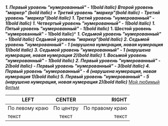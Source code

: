 ***1. Первый уровень "нумерованный" - 1(bold italic)***
    ***Второй уровень "маркер" (bold italic)***
       ***+ Третий уровень "маркер"(bold italic)***
       ***- Третий уровень "маркер"(bold italic)***
       ***1. Третий уровень "нумерованный" - 1(bold italic)***
        ***1. Четвертый уровень "нумерованный" - 1(bold italic)***
              ***1. Пятый уровень "нумерованный" - 1(bold italic)***
                  **1. Шестой уровень "нумерованный" - 1(bold italic)***
                 ***1. Седьмой уровень "нумерованный" - 1(bold italic)***
                        ***Седьмой уровень "маркер"(bold italic)***
                       ***2. Седьмой уровень "нумерованный" - 1 (нарушена нумерация, новая нумерация 1)(bold italic)***
                       ***3. Седьмой уровень "нумерованный" - 1 (нарушена нумерация, новая нумерация 2)(bold italic)***
                          ***1. Восьмой уровень "нумерованный" - 1(bold italic)***
***2. Первый уровень "нумерованный" - 2(bold italic)***
***- Первый уровень "нумерованный" - 3(bold italic)***
***4. Первый уровень "нумерованный" - 4 (нарушена нумерация, новая нумерация 1)(bold italic)***
***5. Первый уровень "нумерованный" - 5 (нарушена нумерация, новая нумерация 2)(bold italic)***
[Мой любимый фильм](https://youtu.be/e5SRH4OJbbU?si=JRxhzgP8OfE_mYZF)


| LEFT | CENTER | RIGHT |
|----------------|:---------:|----------------:|
| По левому краю | По центру | По правому краю |
| текст | текст | текст |
